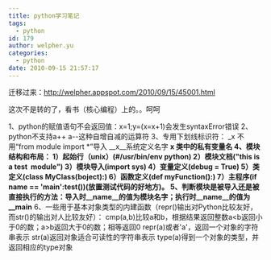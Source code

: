 ```yaml
---
title: python学习笔记
tags:
  - python
id: 179
author: welpher.yu
categories:
  - python
date: 2010-09-15 21:57:17
---
```


迁移过来：http://welpher.appspot.com/2010/09/15/45001.html

这次不是转的了，看书（核心编程）上的。。呵呵

1、python的赋值语句不会返回值：x=1;y=(x=x+1)会发生syntaxError错误
2、python不支持a++ a--这种自增自减的运算符
3、专用下划线标识符：
_x 不用“from module import *”导入
__x__系统定义名字
__x 类中的私有变量名
4、模块结构和布局：
1）起始行（unix）(#/usr/bin/env python)
2）模块文档("this is a test  module")
3）模块导入(import sys)
4）变量定义(debug = True)
5）类定义(class MyClass(boject):)
6）函数定义(def myFunction():)
7）主程序(if __name__ == '__main__':test())(放置测试代码的好地方)。
5、判断模块是被导入还是被直接执行的方法：导入时__name__的值为模块名字；执行时__name__的值为__main__
6、一些用于基本对象类型的内建函数（repr()输出对Python比较友好，而str()的输出对人比较友好）：
cmp(a,b)比较a和b，根据结果返回整数a&lt;b返回小于0的数；a&gt;b返回大于0的数；相等返回0
repr(a)或者'a'，返回一个对象的字符串表示
str(a)返回对象适合可读性的字符串表示
type(a)得到一个对象的类型，并返回相应的type对象
